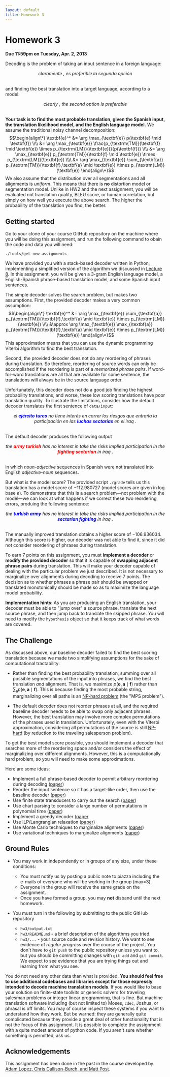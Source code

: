 ```yaml
---
layout: default
title: Homework 3
---
```

# Homework 3

**Due 11:59pm on Tuesday, Apr. 2, 2013**

Decoding is the problem of taking an input sentence in a foreign language:

<center><i>claramente , es preferible la segunda opción</i></center>
<br />

and finding the best translation into a target language, according to a model:

<center><i>clearly , the second option is preferable</i></center>
<br />

**Your task is to find the most probable translation, given the Spanish input, the translation likelihood model, and the English language model.** We assume the traditional noisy channel decomposition:
$$\begin{align\*}
\textbf{e}^* &= \arg \max_{\textbf{e}} p(\textbf{e} \mid \textbf{f}) \\\\
 &= \arg \max_{\textbf{e}} \frac{p_{\textrm{TM}}(\textbf{f} \mid \textbf{e}) \times p_{\textrm{LM}}(\textbf{e})}{p(\textbf{f})} \\\\
 &= \arg \max_{\textbf{e}} p_{\textrm{TM}}(\textbf{f} \mid \textbf{e}) \times p_{\textrm{LM}}(\textbf{e}) \\\\
 &= \arg \max_{\textbf{e}} \sum_{\textbf{a}} p_{\textrm{TM}}(\textbf{f},\textbf{a} \mid \textbf{e}) \times p_{\textrm{LM}}(\textbf{e}) \end{align\*}$$
We also assume that the distribution over all segmentations and all alignments is *uniform*. This means that there is **no** distortion model or segmentation model. Unlike in HW2 and the next assignment, you will be evaluated not translation quality, BLEU score, or human correlation, but simply on how well you execute the above search. The higher the probability of the translation you find, the better.

## Getting started

Go to your clone of your course GitHub repository on the machine where you will be doing this assignment, and run the following command to obain the code and data you will need:

    ./tools/get-new-assignments

We have provided you with a stack-based decoder written in Python, implementing a simplified version of the algorithm we discussed in [Lecture 8](slides/08.pbmt2.pdf). 
In this assignment, you will be given a 3-gram English language model, a English-Spanish phrase-based translation model, and some Spanish input sentences.

The simple decoder solves the search problem, but makes two assumptions. First, the provided decoder makes a very common assumption:
$$\begin{align\*}
\textbf{e}^* &= \arg \max_{\textbf{e}} \sum_{\textbf{a}} p_{\textrm{TM}}(\textbf{f},\textbf{a} \mid \textbf{e}) \times p_{\textrm{LM}}(\textbf{e}) \\\\
 &\approx \arg \max_{\textbf{e}} \max_{\textbf{a}} p_{\textrm{TM}}(\textbf{f},\textbf{a} \mid \textbf{e}) \times p_{\textrm{LM}}(\textbf{e}) \end{align\*}$$
This approximation means that you can use the dynamic programming Viterbi algorithm to find the best translation.

Second, the provided decoder does not do any reordering of phrases during translation. So therefore, reordering of source words can only be accomplished if the reordering is part of a *memorized phrase pairs*. If word-for-word translations are all that are available for some sentence, the translations will always be in the source language order.

Unfortunately, this decoder does not do a good job finding the highest probability translations, and worse, these low scoring translations have poor translation quality. To illustrate the limitations, consider how the default decoder translates the first sentence of `data/input`:

<center><i>el <font color="blue"><b>ejército turco</b></font> no tiene interés en correr los riesgos que entraña la participación en las <font color="blue"><b>luchas sectarias</b></font> en el iraq .</i></center>
<br />

The default decoder produces the following output

<center><i>the <font color="red"><b>army turkish</b></font> has no interest in take the risks implied participation in the <font color="red"><b>fighting sectarian</b></font> in iraq .</i></center>
<br />

in which *noun-adjective* sequences in Spanish were not translated into English *adjective-noun* sequences.

But what is the model score? The provided script `./grade` tells us this translation has a model score of $-112.980727$ (model scores are given in log base $e$). To demonstrate that this is a search problem—not problem with the model—we can look at what happens if we correct these two reordering errors, produing the following sentence:

<center><i>the <font color="blue"><b>turkish army</b></font> has no interest in take the risks implied participation in the <font color="blue"><b>sectarian fighting</b></font> in iraq .</i></center>
<br />

The manually improved translation obtains a higher score of $-106.936034$. Although this score is higher, our decoder was not able to find it, since it did not consider reordering of phrases during translation.

To earn 7 points on this assignment, you must **implement a decoder** or **modify the provided decoder** so that it is capable of **swapping adjacent phrase pairs** during translation. This will make your decoder capable of dealing with the particular problem we just described. It is not necessary to marginalize over alignments during decoding to receive 7 points. The decision as to whether phrases a phrase pair should be swapped or translated monotonically should be made so as to maximize the language model probability.

**Implementation hints**: As you are producing an English translation, your decoder must be able to "jump over" a source phrase, translate the next source phrase, and then jump back to translate the skipped phrase. You will need to modify the `hypothesis` object so that it keeps track of what words are covered.

## The Challenge

As discussed above, our baseline decoder failed to find the best scoring translation because we made two simplifying assumptions for the sake of computational tractability:

 * Rather than finding the best probability translation, summing over all possible segmentations of the input into phrases, we find the best translation *and* alignment. That is, we maximize $p(\textbf{e},\textbf{a} \mid \textbf{f})$ rather than $\sum_{\textbf{a}} p(\textbf{e},\textbf{a} \mid \textbf{f})$. This is because finding the most probable string, marginalizing over all paths is an [NP-hard problem](http://acl.ldc.upenn.edu/C/C96/C96-2215.pdf) (the "MPS problem").

 * The default decoder does not reorder phrases at all, and the required baseline decoder needs to be able to swap only adjacent phrases. However, the best translation may involve more complex permutations of the phrases used in translation. Unfortunately, even with the Viterbi approximation, considering all permutations of the source is still [NP-hard](http://www.aclweb.org/anthology-new/P/P09/P09-1038.pdf) (by reduction to the traveling salesperson problem).

To get the best model score possible, you should implement a decoder that searches more of the reordering space and/or considers the effect of marginalizing over different alignments. However, this is a computationally hard problem, so you will need to make some approximations.

Here are some ideas:

 * Implement a full phrase-based decoder to permit arbitrary reordering during decoding ([paper](http://acl.ldc.upenn.edu/N/N03/N03-1017.pdf))
 * Reorder the input sentence so it has a target-like order, then use the baseline decoder ([paper](http://acl.ldc.upenn.edu/P/P05/P05-1066.pdf))
 * Use finite state transducers to carry out the search ([paper](http://mi.eng.cam.ac.uk/~wjb31/ppubs/ttmjnle.pdf))
 * Use chart parsing to consider a large number of permutations in polynomial time ([paper](http://acl.ldc.upenn.edu/C/C04/C04-1030.pdf))
 * Implement a greedy decoder ([paper](http://www.iro.umontreal.ca/~felipe/bib2webV0.81/cv/papers/paper-tmi-2007.pdf])
 * Use ILP/Langrangian relaxation ([paper](http://aclweb.org/anthology-new/D/D11/D11-1003.pdf))
 * Use Monte Carlo techniques to marginalize alignments ([paper](http://www.springerlink.com/content/d55r04j3850h8473/))
 * Use variational techniques to marginalize alignments ([paper](http://www.cs.jhu.edu/~zfli/pubs/variational_decoding_zhifei_acl09.pdf))

## Ground Rules

 * You may work in independently or in groups of any size, under these conditions:
    * You must notify us by posting a public note to piazza including the e-mails of everyone who will be working in the group (max=3).
    * Everyone in the group will receive the same grade on the assignment.
    * Once you have formed a group, you may **not** disband until the next homework.

 * You must turn in the following by submitting to the public GitHub repository
    * `hw3/output.txt`
    * `hw3/README.md` - a brief description of the algorithms you tried.
    * `hw3/...` - your source code and revision history. We want to see evidence of *regular progress* over the course of the project. You don't have to `git push` to the public repository unless you want to, but you should be committing changes with `git add` and `git commit`. We expect to see evidence that you are trying things out and learning from what you see.

You do not need any other data than what is provided. **You should feel free to use additional codebases and libraries except for those expressly intended to decode machine translation models**. If you would like to base your solution on finite-state toolkits or generic solvers for traveling salesman problems or integer linear programming, that is fine. But machine translation software including (but not limited to) Moses, `cdec`, Joshua, or phrasal is off limits. You may of course inspect these systems if you want to understand how they work. But be warned: they are generally quite complicated because they provide a great deal of other functionality that is not the focus of this assignment. It is possible to complete the assignment with a quite modest amount of python code. If you aren't sure whether something is permitted, ask us.

## Acknowledgements

This assignment has been done in the past in the course developed by [Adam Lopez, Chris Callison-Burch, and Matt Post](http://mt-class.org/hw2.html).

